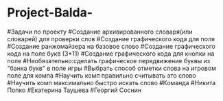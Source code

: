 # Project-Balda-
#Задачи по проекту
#Создание архивированного словаря(или словарей) для проверки слов
#Создание графического кода для поля
#Создание ранжомайзера на базовое слово
#Создание графического кода на поле букв (3*11) 
#Создание графического кода для кнопки на поле
#Необязательно:сделать графическое передвижение буквы из "банка букв" в поле игры
#Выбрать способ отметки слова на игровом поле для компа
#Научить комп правильно считывать это слово
#Научить комп максимально быстро искать слово
#Команда
#Никита Попко
#Екатерина Таушева
#Георгий Соснин

